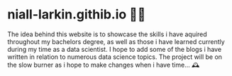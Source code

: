 # niall-larkin.githib.io 👨‍💻

The idea behind this website is to showcase the skills i have aquired throughout my bachelors degree, as well as those i have learned currently during my time as a data scientist.
I hope to add some of the blogs i have written in relation to numerous data science topics.
The project will be on the slow burner as i hope to make changes when i have time... 🕰️
